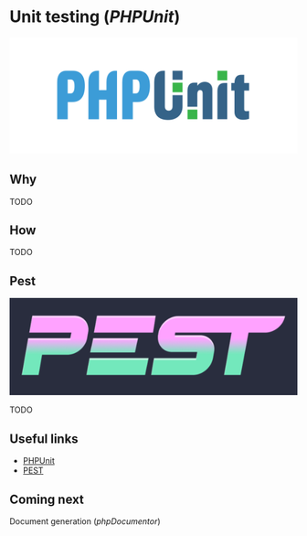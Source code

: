 # Unit testing (_PHPUnit_)

![PHPUnit logo](../pic/phpunit-logo.png)

## Why

TODO

## How

TODO

## Pest

![PEST logo](../pic/pest-logo.png)

TODO

## Useful links

* [PHPUnit](https://phpunit.de/)
* [PEST](https://pestphp.com/)

## Coming next

Document generation (_phpDocumentor_)
